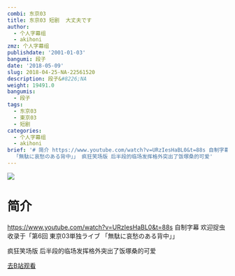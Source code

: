 ```yaml
---
combi: 东京03
title: 东京03 短剧  大丈夫です
author:
  - 个人字幕组
  - akihoni
zmz: 个人字幕组
publishdate: '2001-01-03'
bangumi: 段子
date: '2018-05-09'
slug: 2018-04-25-NA-22561520
description: 段子&#8226;NA
weight: 19491.0
bangumis:
  - 段子
tags:
  - 东京03
  - 東京03
  - 短剧
categories:
  - 个人字幕组
  - akihoni
brief: '# 简介 https://www.youtube.com/watch?v=URzIesHaBL0&t=88s 自制字幕 欢迎捉虫 收录于「第6回 東京03単独ライブ
  「無駄に哀愁のある背中」」 疯狂笑场版 后半段的临场发挥格外突出了饭塚桑的可爱'
---
```

![](https://i.imgur.com/Qi1CUVW.jpg)
# 简介  
https://www.youtube.com/watch?v=URzIesHaBL0&t=88s
自制字幕 欢迎捉虫
收录于「第6回 東京03単独ライブ 「無駄に哀愁のある背中」」

疯狂笑场版
后半段的临场发挥格外突出了饭塚桑的可爱  

[去B站观看](https://www.bilibili.com/video/av22561520/)
 
